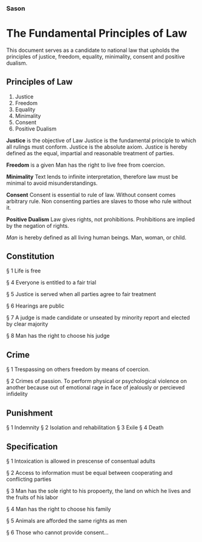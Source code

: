 ### Sason
# The Fundamental Principles of Law
This document serves as a candidate to national law that upholds the principles of justice, freedom, equality, minimality, consent and positive dualism.

## Principles of Law
1. Justice
3. Freedom
4. Equality
6. Minimality
7. Consent
8. Positive Dualism

**Justice** is the objective of Law
Justice is the fundamental principle to which all rulings must conform. Justice is the absolute axiom. Justice is hereby defined as the equal, impartial and reasonable treatment of parties.

**Freedom** is a given
Man has the right to live free from coercion.

**Minimality**
Text lends to infinite interpretation, therefore law must be minimal to avoid misunderstandings.

**Consent**
Consent is essential to rule of law. Without consent comes arbitrary rule. Non consenting parties are slaves to those who rule without it. 

**Positive Dualism**
Law gives rights, not prohibitions. Prohibitions are implied by the negation of rights. 

*Man* is hereby defined as all living human beings. Man, woman, or child.

## Constitution
§ 1
Life is free

§ 4
Everyone is entitled to a fair trial

§ 5
Justice is served when all parties agree to fair treatment

§ 6
Hearings are public

§ 7
A judge is made candidate or unseated by minority report and elected by clear majority

§ 8
Man has the right to choose his judge

## Crime
§ 1 Trespassing on others freedom by means of coercion.

§ 2 Crimes of passion. To perform physical or psychological violence on another because out of emotional rage in face of jealously or percieved infidelity

## Punishment
§ 1 Indemnity
§ 2 Isolation and rehabilitation
§ 3 Exile
§ 4 Death

## Specification
§ 1
Intoxication is allowed in prescense of consentual adults

§ 2
Access to information must be equal between cooperating and conflicting parties

§ 3
Man has the sole right to his propoerty, the land on which he lives and the fruits of his labor

§ 4
Man has the right to choose his family

§ 5
Animals are afforded the same rights as men

§ 6
Those who cannot provide consent...


